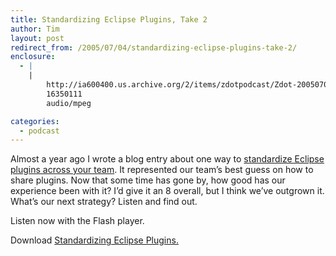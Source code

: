 ```yaml
---
title: Standardizing Eclipse Plugins, Take 2
author: Tim
layout: post
redirect_from: /2005/07/04/standardizing-eclipse-plugins-take-2/
enclosure:
  - |
    |
        http://ia600400.us.archive.org/2/items/zdotpodcast/Zdot-20050704-StandardizingEclipsePlugins.mp3
        16350111
        audio/mpeg

categories:
  - podcast
---
```

Almost a year ago I wrote a blog entry about one way to [standardize Eclipse plugins across your team][1]. It represented our team&#8217;s best guess on how to share plugins. Now that some time has gone by, how good has our experience been with it? I&#8217;d give it an 8 overall, but I think we&#8217;ve outgrown it. What&#8217;s our next strategy? Listen and find out.

Listen now with the Flash player.


Download [Standardizing Eclipse Plugins.][2]

 [1]: http://timshadel.com/blog/2004/08/28/eclipse-standardizing-plugins-across-your-team/ "[Eclipse] Standardizing plugins across your team"
 [2]: http://ia600400.us.archive.org/2/items/zdotpodcast/Zdot-20050704-StandardizingEclipsePlugins.mp3
